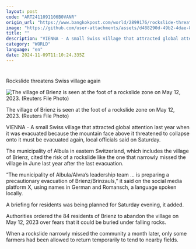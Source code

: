 ```yaml
---
layout: post
code: "ART2411091106B0VANR"
origin_url: "https://www.bangkokpost.com/world/2899176/rockslide-threatens-swiss-village-again"
image: "https://github.com/user-attachments/assets/d488290d-49b2-4dae-8f25-762216c6cfc4"
title: ""
description: "VIENNA - A small Swiss village that attracted global attention last year when it was evacuated because the mountain face above it threatened to collapse onto it must be evacuated again, local officials said on Saturday."
category: "WORLD"
language: "en"
date: 2024-11-09T11:10:24.335Z
---
```


# 

Rockslide threatens Swiss village again

![The village of Brienz is seen at the foot of a rockslide zone on May 12, 2023. (Reuters File Photo)](https://github.com/user-attachments/assets/6b6f97e7-c132-4505-9c72-287c4980b41b)

The village of Brienz is seen at the foot of a rockslide zone on May 12, 2023. (Reuters File Photo)

VIENNA - A small Swiss village that attracted global attention last year when it was evacuated because the mountain face above it threatened to collapse onto it must be evacuated again, local officials said on Saturday.

The municipality of Albula in eastern Switzerland, which includes the village of Brienz, cited the risk of a rockslide like the one that narrowly missed the village in June last year after the last evacuation.

“The municipality of Albula/Alvra’s leadership team … is preparing a precautionary evacuation of Brienz/Brinzauls,” it said on the social media platform X, using names in German and Romansch, a language spoken locally.

A briefing for residents was being planned for Saturday evening, it added.

Authorities ordered the 84 residents of Brienz to abandon the village on May 12, 2023 over fears that it could be buried under falling rocks.

When a rockslide narrowly missed the community a month later, only some farmers had been allowed to return temporarily to tend to nearby fields.